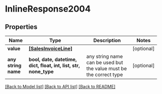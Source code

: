 # InlineResponse2004


## Properties
Name | Type | Description | Notes
------------ | ------------- | ------------- | -------------
**value** | [**[SalesInvoiceLine]**](SalesInvoiceLine.md) |  | [optional] 
**any string name** | **bool, date, datetime, dict, float, int, list, str, none_type** | any string name can be used but the value must be the correct type | [optional]

[[Back to Model list]](../README.md#documentation-for-models) [[Back to API list]](../README.md#documentation-for-api-endpoints) [[Back to README]](../README.md)


